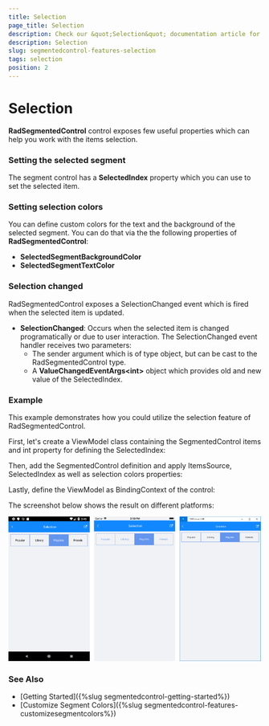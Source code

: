 ```yaml
---
title: Selection
page_title: Selection
description: Check our &quot;Selection&quot; documentation article for Telerik SegmentedControl for Xamarin control.
description: Selection
slug: segmentedcontrol-features-selection
tags: selection
position: 2
---
```


# Selection

**RadSegmentedControl** control exposes few useful properties which can help you work with the items selection. 

### Setting the selected segment 

The segment control has a **SelectedIndex** property which you can use to set the selected item.

### Setting selection colors

You can define custom colors for the text and the background of the selected segment. You can do that via the the following properties of **RadSegmentedControl**:

- **SelectedSegmentBackgroundColor**
- **SelectedSegmentTextColor**

### Selection changed

RadSegmentedControl exposes a SelectionChanged event which is fired when the selected item is updated.

* **SelectionChanged**: Occurs when the selected item is changed programatically or due to user interaction. The SelectionChanged event handler receives two parameters:
	* The sender argument which is of type object, but can be cast to the RadSegmentedControl type.
	* A __ValueChangedEventArgs&lt;int&gt;__ object which provides old and new value of the SelectedIndex. 

### Example

This example demonstrates how you could utilize the selection feature of RadSegmentedControl.

First, let's create a ViewModel class containing the SegmentedControl items and int property for defining the SelectedIndex:

<snippet id='segmentcontrol-features-selection-viewmodel' />

Then, add the SegmentedControl definition and apply ItemsSource, SelectedIndex as well as selection colors properties:

<snippet id='segmentcontrol-features-selection-xaml'/>

Lastly, define the ViewModel as BindingContext of the control:

<snippet id='segmentcontrol-features-selection-setviewmodel' />

The screenshot below shows the result on different platforms:

![SegmentedControl selection example](images/segmentcontrol-features-selection-0.png) 

### See Also
- [Getting Started]({%slug segmentedcontrol-getting-started%})
- [Customize Segment Colors]({%slug segmentedcontrol-features-customizesegmentcolors%})